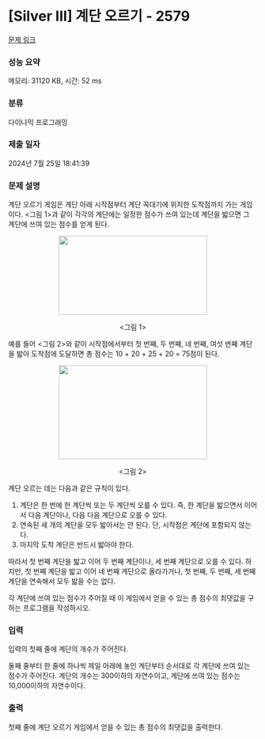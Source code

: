 # [Silver III] 계단 오르기 - 2579 

[문제 링크](https://www.acmicpc.net/problem/2579) 

### 성능 요약

메모리: 31120 KB, 시간: 52 ms

### 분류

다이나믹 프로그래밍

### 제출 일자

2024년 7월 25일 18:41:39

### 문제 설명

<p>계단 오르기 게임은 계단 아래 시작점부터 계단 꼭대기에 위치한 도착점까지 가는 게임이다. <그림 1>과 같이 각각의 계단에는 일정한 점수가 쓰여 있는데 계단을 밟으면 그 계단에 쓰여 있는 점수를 얻게 된다.</p>

<p style="text-align: center;"><img alt="" src="https://u.acmicpc.net/7177ea45-aa8d-4724-b256-7b84832c9b97/Screen%20Shot%202021-06-23%20at%203.00.46%20PM.png" style="width: 300px; height: 160px;"></p>

<p style="text-align: center;"><그림 1></p>

<p>예를 들어 <그림 2>와 같이 시작점에서부터 첫 번째, 두 번째, 네 번째, 여섯 번째 계단을 밟아 도착점에 도달하면 총 점수는 10 + 20 + 25 + 20 = 75점이 된다.</p>

<p style="text-align: center;"><img alt="" src="https://u.acmicpc.net/f00b6121-1c25-492e-9bc0-d96377c586b0/Screen%20Shot%202021-06-23%20at%203.01.39%20PM.png" style="width: 300px; height: 190px;"></p>

<p style="text-align: center;"><그림 2></p>

<p>계단 오르는 데는 다음과 같은 규칙이 있다.</p>

<ol>
	<li>계단은 한 번에 한 계단씩 또는 두 계단씩 오를 수 있다. 즉, 한 계단을 밟으면서 이어서 다음 계단이나, 다음 다음 계단으로 오를 수 있다.</li>
	<li>연속된 세 개의 계단을 모두 밟아서는 안 된다. 단, 시작점은 계단에 포함되지 않는다.</li>
	<li>마지막 도착 계단은 반드시 밟아야 한다.</li>
</ol>

<p>따라서 첫 번째 계단을 밟고 이어 두 번째 계단이나, 세 번째 계단으로 오를 수 있다. 하지만, 첫 번째 계단을 밟고 이어 네 번째 계단으로 올라가거나, 첫 번째, 두 번째, 세 번째 계단을 연속해서 모두 밟을 수는 없다.</p>

<p>각 계단에 쓰여 있는 점수가 주어질 때 이 게임에서 얻을 수 있는 총 점수의 최댓값을 구하는 프로그램을 작성하시오.</p>

### 입력 

 <p>입력의 첫째 줄에 계단의 개수가 주어진다.</p>

<p>둘째 줄부터 한 줄에 하나씩 제일 아래에 놓인 계단부터 순서대로 각 계단에 쓰여 있는 점수가 주어진다. 계단의 개수는 300이하의 자연수이고, 계단에 쓰여 있는 점수는 10,000이하의 자연수이다.</p>

### 출력 

 <p>첫째 줄에 계단 오르기 게임에서 얻을 수 있는 총 점수의 최댓값을 출력한다.</p>

